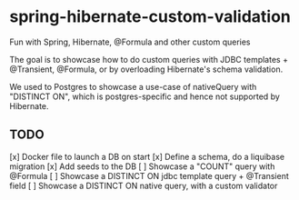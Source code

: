 # spring-hibernate-custom-validation
Fun with Spring, Hibernate, @Formula and other custom queries

The goal is to showcase how to do custom queries with JDBC templates + @Transient,
@Formula, or by overloading Hibernate's schema validation.

We used to Postgres to showcase a use-case of nativeQuery with "DISTINCT ON", which
is postgres-specific and hence not supported by Hibernate.

## TODO
[x] Docker file to launch a DB on start
[x] Define a schema, do a liquibase migration
[x] Add seeds to the DB
[ ] Showcase a "COUNT" query with @Formula
[ ] Showcase a DISTINCT ON jdbc template query + @Transient field
[ ] Showcase a DISTINCT ON native query, with a custom validator
